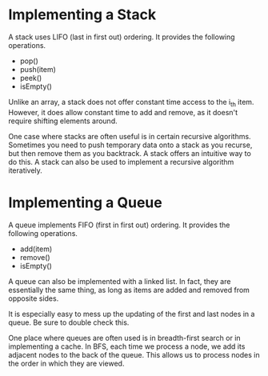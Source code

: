 # Implementing a Stack

A stack uses LIFO (last in first out) ordering. It provides the following operations.

- pop()
- push(item)
- peek()
- isEmpty()

Unlike an array, a stack does not offer constant time access to the i<sub>th</sub> item. However, it does allow constant time to add and remove, as it doesn't require shifting elements around.

One case where stacks are often useful is in certain recursive algorithms. Sometimes you need to push temporary data onto a stack as you recurse, but then remove them as you backtrack. A stack offers an intuitive way to do this. A stack can also be used to implement a recursive algorithm iteratively.


# Implementing a Queue

A queue implements FIFO (first in first out) ordering. It provides the following operations.

- add(item)
- remove()
- isEmpty()

A queue can also be implemented with a linked list. In fact, they are essentially the same thing, as long as items are added and removed from opposite sides.

It is especially easy to mess up the updating of the first and last nodes in a queue. Be sure to double check this.

One place where queues are often used is in breadth-first search or in implementing a cache. In BFS, each time we process a node, we add its adjacent nodes to the back of the queue. This allows us to process nodes in the order in which they are viewed.
